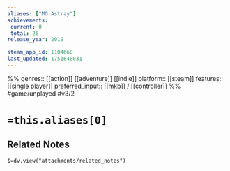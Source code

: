 ```yaml
---
aliases: ["MO:Astray"]
achievements:
 current: 0
 total: 26
release_year: 2019

steam_app_id: 1104660
last_updated: 1751648031
---
```

%%
genres:: [[action]] [[adventure]] [[indie]]
platform:: [[steam]]
features:: [[single player]]
preferred_input:: [[mkb]] / [[controller]]
%%
#game/unplayed
#v3/2

# `=this.aliases[0]`
## Related Notes
`$=dv.view("attachments/related_notes")`
